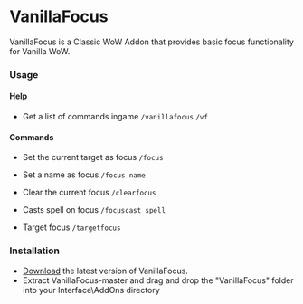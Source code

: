 # VanillaFocus
VanillaFocus is a Classic WoW Addon that provides basic focus functionality for Vanilla WoW.

### Usage
#### Help
- Get a list of commands ingame
 `/vanillafocus`
 `/vf`

#### Commands

- Set the current target as focus
 `/focus`

- Set a name as focus
 `/focus name`

- Clear the current focus
 `/clearfocus`

- Casts spell on focus
 `/focuscast spell` 

- Target focus
 `/targetfocus`

### Installation
- [Download](https://github.com/rowin1/VanillaFocus/archive/master.zip) the latest version of VanillaFocus.
- Extract VanillaFocus-master and drag and drop the "VanillaFocus" folder into your Interface\AddOns directory
